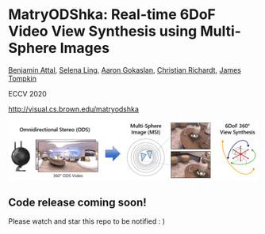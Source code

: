 # MatryODShka: Real-time 6DoF Video View Synthesis using Multi-Sphere Images

[Benjamin Attal](https://www.battal.me/), [Selena Ling](https://www.selenaling.com/), [Aaron Gokaslan](https://skylion007.github.io/), [Christian Richardt](richardt.name), [James Tompkin](www.jamestompkin.com)

ECCV 2020

http://visual.cs.brown.edu/matryodshka

![High-level overview of approach.](teaser_small.png)

## Code release coming soon!
Please watch and star this repo to be notified : )
